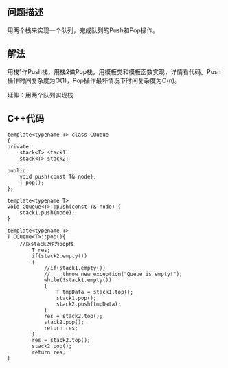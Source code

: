 ## 问题描述
用两个栈来实现一个队列，完成队列的Push和Pop操作。

## 解法
用栈1作Push栈，用栈2做Pop栈，用模板类和模板函数实现，详情看代码。Push操作时间复杂度为O(1)，Pop操作最坏情况下时间复杂度为O(n)。

延伸：用两个队列实现栈

## C++代码
```
template<typename T> class CQueue
{
private:
    stack<T> stack1;
    stack<T> stack2;

public:
    void push(const T& node);
    T pop();
};

template<typename T>
void CQueue<T>::push(const T& node) {
    stack1.push(node);
}

template<typename T>
T CQueue<T>::pop(){
    //以stack2作为pop栈
        T res;
        if(stack2.empty())
        {
            //if(stack1.empty())
            //    throw new exception("Queue is empty!");
            while(!stack1.empty())
            {
                T tmpData = stack1.top();
                stack1.pop();
                stack2.push(tmpData);
            }
            res = stack2.top();
            stack2.pop();
            return res;
        }
        res = stack2.top();
        stack2.pop();
        return res;
}

```
